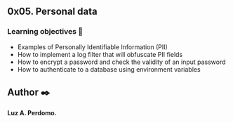 ## 0x05. Personal data


###   Learning objectives :open_book:

-   Examples of Personally Identifiable Information (PII)
-   How to implement a log filter that will obfuscate PII fields
-   How to encrypt a password and check the validity of an input password
-   How to authenticate to a database using environment variables



## Author :black_nib:
**Luz A. Perdomo.**
